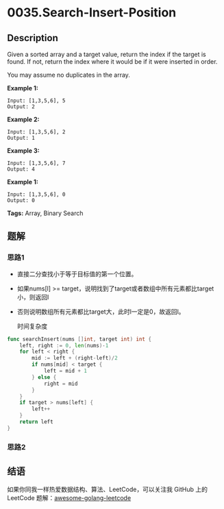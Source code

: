 # 0035.Search-Insert-Position

## Description

Given a sorted array and a target value, return the index if the target is found. If not, return the index where it would be if it were inserted in order.

You may assume no duplicates in the array.

**Example 1:**

```text
Input: [1,3,5,6], 5
Output: 2
```

**Example 2:**

```text
Input: [1,3,5,6], 2
Output: 1
```

**Example 3:**

```text
Input: [1,3,5,6], 7
Output: 4
```

**Example 1:**

```text
Input: [1,3,5,6], 0
Output: 0
```

**Tags:** Array, Binary Search

## 题解

### 思路1

* 直接二分查找小于等于目标值的第一个位置。
* 如果nums\[l\] &gt;= target，说明找到了target或者数组中所有元素都比target小，则返回l
* 否则说明数组所有元素都比target大，此时l一定是0，故返回l。

  时间复杂度

```go
func searchInsert(nums []int, target int) int {
    left, right := 0, len(nums)-1
    for left < right {
        mid := left + (right-left)/2
        if nums[mid] < target {
            left = mid + 1
        } else {
            right = mid
        }
    }
    if target > nums[left] {
        left++
    }
    return left
}
```

### 思路2

## 结语

如果你同我一样热爱数据结构、算法、LeetCode，可以关注我 GitHub 上的 LeetCode 题解：[awesome-golang-leetcode](https://github.com/kylesliu/awesome-golang-algorithm)


